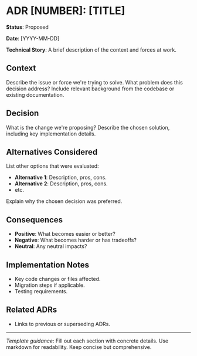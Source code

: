 # ADR [NUMBER]: [TITLE]

**Status**: Proposed

**Date**: [YYYY-MM-DD]

**Technical Story**: A brief description of the context and forces at work.

## Context
Describe the issue or force we're trying to solve. What problem does this decision address? Include relevant background from the codebase or existing documentation.

## Decision
What is the change we're proposing? Describe the chosen solution, including key implementation details.

## Alternatives Considered
List other options that were evaluated:
- **Alternative 1**: Description, pros, cons.
- **Alternative 2**: Description, pros, cons.
- etc.

Explain why the chosen decision was preferred.

## Consequences
- **Positive**: What becomes easier or better?
- **Negative**: What becomes harder or has tradeoffs?
- **Neutral**: Any neutral impacts?

## Implementation Notes
- Key code changes or files affected.
- Migration steps if applicable.
- Testing requirements.

## Related ADRs
- Links to previous or superseding ADRs.

---

*Template guidance*: Fill out each section with concrete details. Use markdown for readability. Keep concise but comprehensive.
